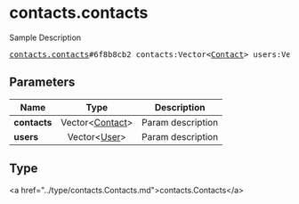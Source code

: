 # contacts.contacts

Sample Description

<pre>
<a href="../constructor/contacts.contacts.md">contacts.contacts</a>#6f8b8cb2 contacts:Vector&lt;<a href="../type/Contact.md">Contact</a>&gt; users:Vector&lt;<a href="../type/User.md">User</a>&gt; = <a href="../type/contacts.Contacts.md">contacts.Contacts</a>;
</pre>

## Parameters

| Name | Type | Description |
|------|:----:|-------------|
| **contacts** | Vector&lt;<a href="../type/Contact.md">Contact</a>&gt; | Param description |
| **users** | Vector&lt;<a href="../type/User.md">User</a>&gt; | Param description |

## Type

&lt;a href=&#34;../type/contacts.Contacts.md&#34;&gt;contacts.Contacts&lt;/a&gt;
